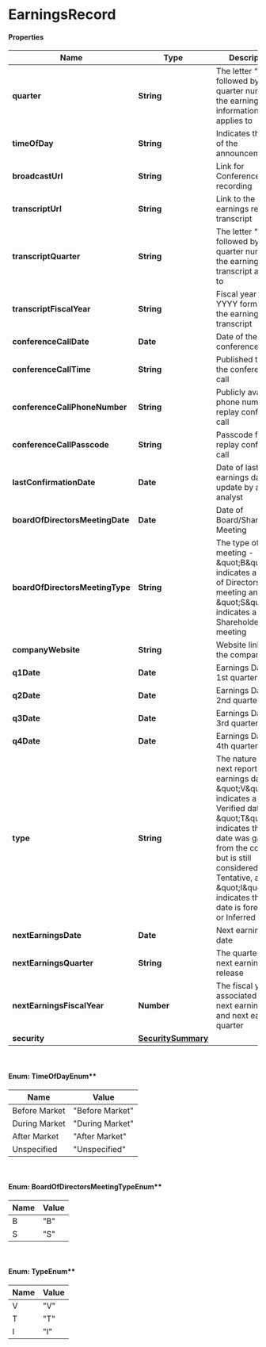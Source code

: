 # EarningsRecord

#### Properties
Name | Type | Description | Notes
------------ | ------------- | ------------- | -------------
**quarter** | **String** | The letter “Q” followed by the quarter number the earnings information applies to | [optional] 
**timeOfDay** | **String** | Indicates the time of the announcement | [optional] 
**broadcastUrl** | **String** | Link for Conference Call recording | [optional] 
**transcriptUrl** | **String** | Link to the earnings release transcript | [optional] 
**transcriptQuarter** | **String** | The letter “Q” followed by the quarter number the earnings transcript applies to | [optional] 
**transcriptFiscalYear** | **String** | Fiscal year in YYYY format for the earnings transcript | [optional] 
**conferenceCallDate** | **Date** | Date of the conference call | [optional] 
**conferenceCallTime** | **String** | Published time of the conference call | [optional] 
**conferenceCallPhoneNumber** | **String** | Publicly available phone number for replay conference call | [optional] 
**conferenceCallPasscode** | **String** | Passcode for replay conference call | [optional] 
**lastConfirmationDate** | **Date** | Date of last earnings date update by a WSH analyst | [optional] 
**boardOfDirectorsMeetingDate** | **Date** | Date of Board/Shareholder Meeting | [optional] 
**boardOfDirectorsMeetingType** | **String** | The type of meeting - \&quot;B\&quot; indicates a Board of Directors meeting and \&quot;S\&quot; indicates a Shareholder meeting | [optional] 
**companyWebsite** | **String** | Website link for the company | [optional] 
**q1Date** | **Date** | Earnings Date for 1st quarter | [optional] 
**q2Date** | **Date** | Earnings Date for 2nd quarter | [optional] 
**q3Date** | **Date** | Earnings Date for 3rd quarter | [optional] 
**q4Date** | **Date** | Earnings Date for 4th quarter | [optional] 
**type** | **String** | The nature of the next reported earnings date - \&quot;V\&quot; indicates a Verified date, \&quot;T\&quot; indicates that the date was gathered from the company, but is still considered Tentative, and \&quot;I\&quot; indicates that the date is forecased or Inferred | [optional] 
**nextEarningsDate** | **Date** | Next earnings date | [optional] 
**nextEarningsQuarter** | **String** | The quarter of the next earnings release | [optional] 
**nextEarningsFiscalYear** | **Number** | The fiscal year associated with next earnings date and next earnings quarter | [optional] 
**security** | [**SecuritySummary**](SecuritySummary.md) |  | [optional] 


<br/>

#### Enum: TimeOfDayEnum**

Name | Value
---- | -----
Before Market | &quot;Before Market&quot;
During Market | &quot;During Market&quot;
After Market | &quot;After Market&quot;
Unspecified | &quot;Unspecified&quot;


<br/>

#### Enum: BoardOfDirectorsMeetingTypeEnum**

Name | Value
---- | -----
B | &quot;B&quot;
S | &quot;S&quot;


<br/>

#### Enum: TypeEnum**

Name | Value
---- | -----
V | &quot;V&quot;
T | &quot;T&quot;
I | &quot;I&quot;



